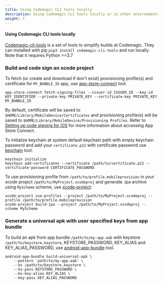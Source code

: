 ```yaml
---
title: Using Codemagic CLI tools locally
description: Using Codemagic CLI tools locally or in other environments.
weight: 7
---
```


#### Using Codemagic CLI tools locally

[Codemagic-cli-tools](https://pypi.org/project/codemagic-cli-tools/) is a set of tools to simplify builds at Codemagic. They can installed with pip `pip3 install codemagic-cli-tools` and run locally. Note that it requires Python >=3.7

### Build and code sign an xcode project

To fetch (or create and download if don't exist) provisioning profile(s) and certificate for `MY_BUNDLE_ID` app, use [app-store-connect](https://github.com/codemagic-ci-cd/cli-tools/blob/master/docs/app-store-connect/README.md#app-store-connect) tool.

    app-store-connect fetch-signing-files --issuer-id ISSUER_ID --key-id KEY_IDENTIFIER --private-key PRIVATE_KEY --certificate-key PRIVATE_KEY MY_BUNDLE_ID

 By default, certificate will be saved to `$HOME/Library/MobileDevice/Certificates` and provisioning profile(s) will be saved to `$HOME/Library/MobileDevice/Provisioning Profiles`.
 Refer to [Setting up code signing for iOS](/yaml/distribution/) for more information about accessing App Store Connect.

To initialize keychain at system default keychain path with empty keychain password and add your `certificate.p12` with certificate password use [keychain](https://github.com/codemagic-ci-cd/cli-tools/blob/master/docs/keychain/README.md#keychain) tool:

    keychain initialize
    keychain add-certificates --certificate /path/to/certificate.p12 --certificate-password CERTIFICATE_PASSWORD

To use provisioning profile from `/path/to/profile.mobileprovision` in your xcode project `/path/to/MyProject.xcodeproj` and generate .ipa archive using `MyScheme` scheme, use [xcode-project](https://github.com/codemagic-ci-cd/cli-tools/blob/master/docs/xcode-project/README.md#xcode-project):

    xcode-project use-profiles --project /path/to/MyProject.xcodeproj --profile /path/to/profile.mobileprovision
    xcode-project build-ipa --project /path/to/MyProject.xcodeproj --scheme MyScheme

### Generate a universal apk with user specified keys from app bundle

To build an apk from app bundle `/path/to/my-app.aab` with keystore `/path/to/keystore.keystore`, KEYSTORE_PASSWORD, KEY_ALIAS and KEY_ALIAS_PASSWORD, use [android-app-bundle](https://github.com/codemagic-ci-cd/cli-tools/tree/master/docs/android-app-bundle#android-app-bundle) tool.

    android-app-bundle build-universal-apk \
        --pattern 'path/to/my-app.aab' \
        --ks /path/to/keystore.keystore \
        --ks-pass KEYSTORE_PASSWORD \
        --ks-key-alias KEY_ALIAS \
        --key-pass KEY_ALIAS_PASSWORD